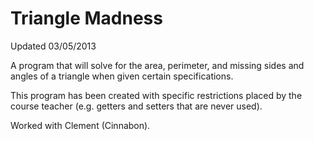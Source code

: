 Triangle Madness
=================

Updated 03/05/2013

A program that will solve for the area, perimeter, and missing sides and angles of a triangle when given certain specifications.

This program has been created with specific restrictions placed by the course teacher (e.g. getters and setters that are never used).

Worked with Clement (Cinnabon).
